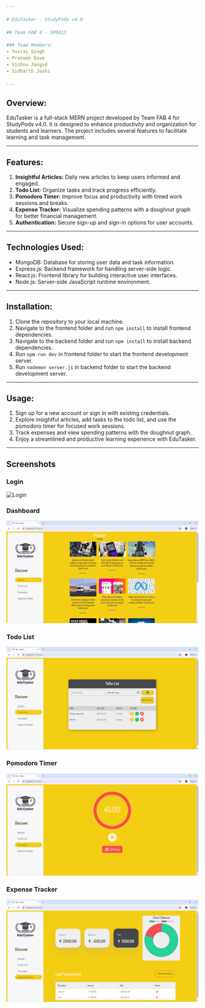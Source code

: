 ```yaml
---

# EduTasker - StudyPods v4.0

## Team FAB 4 - SP0413

### Team Members:
- Yuvraj Singh
- Prateek Dave
- Vishnu Jangid
- Sidharth Joshi

---
```


## Overview:
EduTasker is a full-stack MERN project developed by Team FAB 4 for StudyPods v4.0. It is designed to enhance productivity and organization for students and learners. The project includes several features to facilitate learning and task management.

---

## Features:
1. **Insightful Articles:** Daily new articles to keep users informed and engaged.
2. **Todo List:** Organize tasks and track progress efficiently.
3. **Pomodoro Timer:** Improve focus and productivity with timed work sessions and breaks.
4. **Expense Tracker:** Visualize spending patterns with a doughnut graph for better financial management.
5. **Authentication:** Secure sign-up and sign-in options for user accounts.

---

## Technologies Used:
- MongoDB: Database for storing user data and task information.
- Express.js: Backend framework for handling server-side logic.
- React.js: Frontend library for building interactive user interfaces.
- Node.js: Server-side JavaScript runtime environment.

---

## Installation:
1. Clone the repository to your local machine.
2. Navigate to the frontend folder and run `npm install` to install frontend dependencies.
3. Navigate to the backend folder and run `npm install` to install backend dependencies.
4. Run `npm run dev` in frontend folder to start the frontend development server.
5. Run `nodemon server.js` in backend folder to start the backend development server.

---

## Usage:
1. Sign up for a new account or sign in with existing credentials.
2. Explore insightful articles, add tasks to the todo list, and use the pomodoro timer for focused work sessions.
3. Track expenses and view spending patterns with the doughnut graph.
4. Enjoy a streamlined and productive learning experience with EduTasker.

---
## Screenshots

### Login
![Login](login/articles.png)

### Dashboard
![Articles](screenshots/articles.png)

### Todo List
![Todo List](screenshots/todo.png)

### Pomodoro Timer
![Pomodoro Timer](screenshots/pomodoro.png)

### Expense Tracker
![Expense Tracker](screenshots/expense.png)
